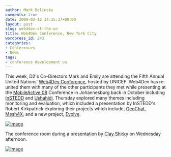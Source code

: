 ```yaml
---
author: Mark Belinsky
comments: true
date: 2009-02-12 14:35:37+00:00
layout: post
slug: web4dev-at-the-un
title: Web4Dev Conference, New York City
wordpress_id: 243
categories:
- Conferences
- News
tags:
- conference development un
---
```


This week, D2's Co-Directors Mark and Emily are attending the Fifth Annual United Nations’ [Web4Dev Conference](http://www.web4dev.org/index.php/Main_Page), hosted by UNICEF. Web4Dev has re-united them with many of the other participants they met while presenting at the [MobileActive 08](http://www.mobileactive08.org/) Conference in Johannesburg back in October including [InSTEDD](http://instedd.org/) and [Ushahidi](http://www.ushahidi.com/). Thursday explored many themes including monitoring and evaluation, which included a presentation by InSTEDD's Robert Kirkpatrick exploring their projects which include, [GeoChat](http://instedd.org/geochat), [Mesh4X](http://instedd.org/index.php?q=mesh4x), and a new project, [Evolve](http://instedd.org/evolve).

[![image](https://s3.amazonaws.com/digidem-www/wp-content/uploads/2009/02/photo-300x225.jpg)](https://s3.amazonaws.com/digidem-www/wp-content/uploads/2009/02/photo.jpg)

The conference room during a presentation by [Clay Shirky](http://www.shirky.com/) on Wednesday afternoon.


[![image](https://s3.amazonaws.com/digidem-www/wp-content/uploads/2009/02/l-640-480-3789ff57-eda7-41d6-a432-7959f4c1d1f1-300x225.jpg)](https://s3.amazonaws.com/digidem-www/wp-content/uploads/2009/02/l-640-480-3789ff57-eda7-41d6-a432-7959f4c1d1f1.jpeg)

